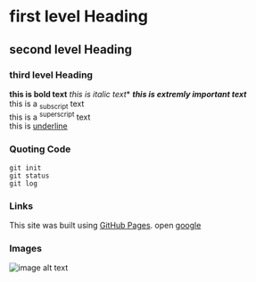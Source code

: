 # first level Heading
## second level Heading
### third level Heading

**this is bold text**
*this is italic text**
***this is extremly important text***  
this is a <sub>subscript</sub> text  
this is a <sup>superscript</sup> text  
this is <ins>underline</ins>  

### Quoting Code
`git init`  
`git status`  
`git log`  

### Links
This site was built using [GitHub Pages](https://pages.github.com/).
open [google](https://www.google.com/)

### Images
![image alt text](https://myoctocat.com/assets/images/base-octocat.svg)




    

